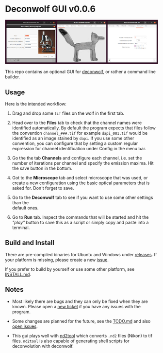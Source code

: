 # Deconwolf GUI v0.0.6

<img src="resources/screenshot_20210217.png">

This repo contains an optional GUI for
[deconwolf](https://github.com/elgw/deconwolf), or rather a command
line builder.

## Usage

Here is the intended workflow:

1. Drag and drop some `tif` files on the wolf in the first tab.

2. Head over to the **Files** tab to check that the channel names were
   identified automatically. By default the program expects that files follow
   the convention `channel_###.tif` for example `dapi_001.tif`
   would be identified as an image stained by `dapi`. If you use some other convention,
   you can configure that by setting a custom regular expression for channel identification under Config in the menu bar.

3. Go the the tab **Channels** and configure each channel, i.e. set
   the number of iterations per channel and specify the emission
   maxima. Hit the save button in the bottom.

4. Got to the **Microscope** tab and select microscope that was used,
   or create a new configuration using the basic optical parameters
   that is asked for. Don't forget to save.

5. Go to the **Deconwolf** tab to see if you want to use some other settings than the  
   default ones. 

6. Go to **Run** tab. Inspect the commands that will be started and hit
   the _"play"_ button to save this as a script or simply copy and paste into a terminal.

## Build and Install

There are pre-compiled binaries for Ubuntu and Windows under
[releases](https://github.com/elgw/deconwolf-gui/release). If your
platform is missing, please create a new
[issue](https://github.com/elgw/deconwolf-gui/issues). 

If you prefer to build by yourself or use some other platform, see [INSTALL.md](INSTALL.md).

## Notes

- Most likely there are bugs and they can only be fixed when they are known.
Please open a [new ticket](https://github.com/elgw/deconwolf/issues) if you
have any issues with the program.

- Some changes are planned for the future, see the [TODO.md](TODO.md)
  and also [open issues](https://github.com/elgw/deconwolf-gui/issues).

- This gui plays well with
[nd2tool](https://www.github.com/elgw/nd2tool) which converts `.nd2`
files (Nikon) to tif files. `nd2tool` is also capable of generating
shell scripts for deconvolution with deconwolf.
